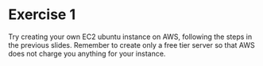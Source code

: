 # Exercise 1

Try creating your own EC2 ubuntu instance on AWS, following the steps in the previous
slides. Remember to create only a free tier server so that AWS does not charge you
anything for your instance.